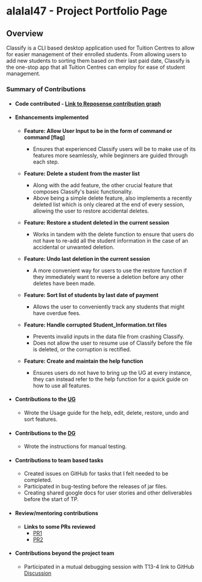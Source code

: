 # alalal47 - Project Portfolio Page

## Overview
Classify is a CLI based desktop application used for Tuition Centres to allow for easier management of their enrolled students.
From allowing users to add new students to sorting them based on their last paid date, Classify is the one-stop app that
all Tuition Centres can employ for ease of student management.

### Summary of Contributions
- #### Code contributed - [Link to Reposense contribution graph](https://nus-cs2113-ay2324s2.github.io/tp-dashboard/?search=alalal47&breakdown=true&sort=groupTitle%20dsc&sortWithin=title&since=2024-02-23&timeframe=commit&mergegroup=&groupSelect=groupByRepos&checkedFileTypes=docs~functional-code~test-code~other)

- #### Enhancements implemented
  - **Feature: Allow User Input to be in the form of command or command [flag]**
    - Ensures that experienced Classify users will be to make use of its features more seamlessly, while beginners are guided through each step.

  - **Feature: Delete a student from the master list**
    - Along with the add feature, the other crucial feature that composes Classify's basic functionality.
    - Above being a simple delete feature, also implements a recently deleted list which is only cleared at the end of every session, allowing the user to restore accidental deletes.


  - **Feature: Restore a student deleted in the current session**
    - Works in tandem with the delete function to ensure that users do not have to re-add all the student information in the case of an accidental or unwanted deletion.


  - **Feature: Undo last deletion in the current session**
    - A more convenient way for users to use the restore function if they immediately want to reverse a deletion before any other deletes have been made.
    

  - **Feature: Sort list of students by last date of payment**
    - Allows the user to conveniently track any students that might have overdue fees.


  - **Feature: Handle corrupted Student_Information.txt files**
    - Prevents invalid inputs in the data file from crashing Classify.
    - Does not allow the user to resume use of Classify before the file is deleted, or the corruption is rectified.

  - **Feature: Create and maintain the help function**
    - Ensures users do not have to bring up the UG at every instance, they can instead refer to the help function for a quick guide on how to use all features.


- #### Contributions to the [UG](https://github.com/AY2324S2-CS2113-T13-3/tp/blob/master/docs/UserGuide.md)
  - Wrote the Usage guide for the help, edit, delete, restore, undo and sort features.

- #### Contributions to the [DG](https://github.com/AY2324S2-CS2113-T13-3/tp/blob/master/docs/DeveloperGuide.md)
  - Wrote the instructions for manual testing.

- #### Contributions to team based tasks
  - Created issues on GitHub for tasks that I felt needed to be completed.
  - Participated in bug-testing before the releases of jar files.
  - Creating shared google docs for user stories and other deliverables before the start of TP.
  
- #### Review/mentoring contributions
  - **Links to some PRs reviewed**
    - [PR1](https://github.com/AY2324S2-CS2113-T13-3/tp/pull/148)
    - [PR2](https://github.com/AY2324S2-CS2113-T13-3/tp/pull/164)

- #### Contributions beyond the project team
  -  Participated in a mutual debugging session with T13-4 link to GitHub [Discussion](https://github.com/orgs/AY2324S2-CS2113-T13-4/discussions/256)